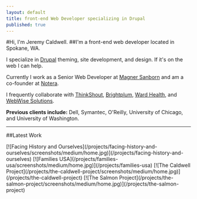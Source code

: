 ```yaml
---
layout: default
title: front-end Web Developer specializing in Drupal
published: true
---
```


#Hi, I'm Jeremy Caldwell.
##I'm a front-end web developer located in Spokane, WA.

I specialize in [Drupal](http://drupal.org) theming, site development, and design. If it's on the web I can help.

Currently I work as a Senior Web Developer at [Magner Sanborn](http://magnersanborn.com) and am a co-founder at [Notera](http://notera.net). 

I frequently collaborate with [ThinkShout](http://thinkshout.org), [Brightplum](http://brightplum.com), [Ward Health](http://wardhealth.com), and [WebWise Solutions](http://www.webwiseone.com). 

**Previous clients include:** Dell, Symantec, O'Reilly, University of Chicago, and University of Washington.

---

##Latest Work

<span class="latestwork">
	[![Facing History and Ourselves](/projects/facing-history-and-ourselves/screenshots/medium/home.jpg)](/projects/facing-history-and-ourselves)
	[![Families USA](/projects/families-usa/screenshots/medium/home.jpg)](/projects/families-usa)
	[![The Caldwell Project](/projects/the-caldwell-project/screenshots/medium/home.jpg)](/projects/the-caldwell-project)
	[![The Salmon Project](/projects/the-salmon-project/screenshots/medium/home.jpg)](/projects/the-salmon-project)
</span>